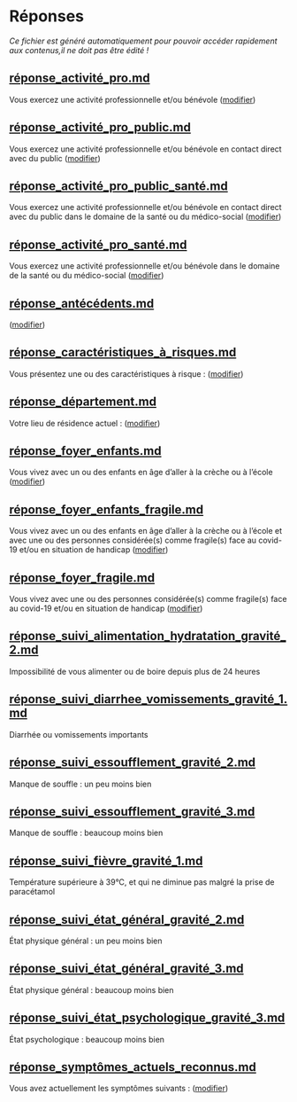 
# Réponses

*Ce fichier est généré automatiquement pour pouvoir accéder rapidement aux contenus,il ne doit pas être édité !*


## [réponse_activité_pro.md](réponse_activité_pro.md)

Vous exercez une activité professionnelle et/ou bénévole (<a href="#activitepro">modifier</a>)



## [réponse_activité_pro_public.md](réponse_activité_pro_public.md)

Vous exercez une activité professionnelle et/ou bénévole en contact direct avec du public (<a href="#activitepro">modifier</a>)



## [réponse_activité_pro_public_santé.md](réponse_activité_pro_public_santé.md)

Vous exercez une activité professionnelle et/ou bénévole en contact direct avec du public dans le domaine de la santé ou du médico-social (<a href="#activitepro">modifier</a>)



## [réponse_activité_pro_santé.md](réponse_activité_pro_santé.md)

Vous exercez une activité professionnelle et/ou bénévole dans le domaine de la santé ou du médico-social (<a href="#activitepro">modifier</a>)



## [réponse_antécédents.md](réponse_antécédents.md)

<b id="nom-antecedents"></b> (<a href="#antecedents">modifier</a>)



## [réponse_caractéristiques_à_risques.md](réponse_caractéristiques_à_risques.md)

Vous présentez une ou des caractéristiques à risque : <b id="nom-caracteristiques-a-risques"></b> (<a href="#caracteristiques">modifier</a>)



## [réponse_département.md](réponse_département.md)

Votre lieu de résidence actuel : <b id="nom-departement"></b> (<a href="#residence">modifier</a>)



## [réponse_foyer_enfants.md](réponse_foyer_enfants.md)

Vous vivez avec un ou des enfants en âge d’aller à la crèche ou à l’école (<a href="#foyer">modifier</a>)



## [réponse_foyer_enfants_fragile.md](réponse_foyer_enfants_fragile.md)

Vous vivez avec un ou des enfants en âge d’aller à la crèche ou à l’école et avec une ou des personnes considérée(s) comme fragile(s) face au covid-19 et/ou en situation de handicap (<a href="#foyer">modifier</a>)



## [réponse_foyer_fragile.md](réponse_foyer_fragile.md)

Vous vivez avec une ou des personnes considérée(s) comme fragile(s) face au covid-19 et/ou en situation de handicap (<a href="#foyer">modifier</a>)



## [réponse_suivi_alimentation_hydratation_gravité_2.md](réponse_suivi_alimentation_hydratation_gravité_2.md)

<!---->Impossibilité de vous alimenter ou de boire depuis plus de 24 heures



## [réponse_suivi_diarrhee_vomissements_gravité_1.md](réponse_suivi_diarrhee_vomissements_gravité_1.md)

<!---->Diarrhée ou vomissements importants



## [réponse_suivi_essoufflement_gravité_2.md](réponse_suivi_essoufflement_gravité_2.md)

<!---->Manque de souffle : un peu moins bien



## [réponse_suivi_essoufflement_gravité_3.md](réponse_suivi_essoufflement_gravité_3.md)

<!---->Manque de souffle : beaucoup moins bien



## [réponse_suivi_fièvre_gravité_1.md](réponse_suivi_fièvre_gravité_1.md)

<!---->Température supérieure à 39°C, et qui ne diminue pas malgré la prise de paracétamol



## [réponse_suivi_état_général_gravité_2.md](réponse_suivi_état_général_gravité_2.md)

<!---->État physique général : un peu moins bien



## [réponse_suivi_état_général_gravité_3.md](réponse_suivi_état_général_gravité_3.md)

<!---->État physique général : beaucoup moins bien



## [réponse_suivi_état_psychologique_gravité_3.md](réponse_suivi_état_psychologique_gravité_3.md)

<!---->État psychologique : beaucoup moins bien



## [réponse_symptômes_actuels_reconnus.md](réponse_symptômes_actuels_reconnus.md)

Vous avez actuellement les symptômes suivants : <b id="nom-symptomesactuels"></b> (<a href="#symptomesactuels">modifier</a>)



